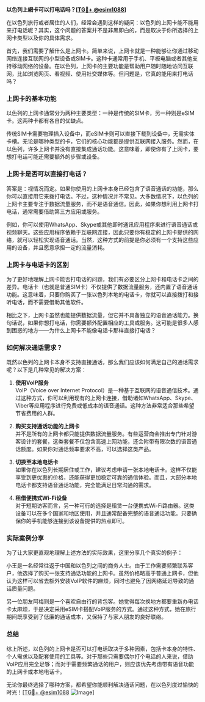 **以色列上網卡可以打电话吗？[[TG💪+ @esim1088](https://t.me/s/esim1088)]**

在以色列旅行或者居住的人们，经常会遇到这样的疑问：以色列的上网卡能不能用来打电话呢？其实，这个问题的答案并不是非黑即白的，而是取决于你所选择的上网卡类型以及你的具体需求。

首先，我们需要了解什么是上网卡。简单来说，上网卡就是一种能够让你通过移动网络连接互联网的小型设备或SIM卡。这种卡通常用于手机、平板电脑或者其他支持移动网络的设备。在以色列，上网卡的主要功能是帮助用户随时随地访问互联网，比如浏览网页、看视频、使用社交媒体等。但问题是，它真的能用来打电话吗？

### 上网卡的基本功能

以色列的上网卡通常分为两种主要类型：一种是传统的SIM卡，另一种则是eSIM卡。这两种卡都有各自的优缺点。

传统SIM卡需要物理插入设备中，而eSIM卡则可以直接下载到设备中，无需实体卡槽。无论是哪种类型的卡，它们的核心功能都是提供互联网接入服务。然而，在以色列，许多上网卡并没有直接集成通话功能。这意味着，即使你有了上网卡，要想打电话可能还需要额外的步骤或设备。

### 上网卡是否可以直接打电话？

答案是：视情况而定。如果你使用的上网卡本身已经包含了语音通话的功能，那么你可以直接用它来拨打电话。不过，这种情况并不常见。大多数情况下，以色列的上网卡主要专注于数据流量服务，而不是语音通信。因此，如果你想利用上网卡打电话，通常需要借助第三方应用或服务。

例如，你可以使用WhatsApp、Skype或其他即时通讯应用程序来进行语音通话或视频聊天。这些应用程序依赖于互联网连接，因此只要你有稳定的上网卡提供的网络，就可以轻松实现语音通话。当然，这种方式的前提是你必须有一个支持这些应用的设备，并且愿意承担一定的流量消耗。

### 上网卡与电话卡的区别

为了更好地理解上网卡能否打电话的问题，我们有必要区分上网卡和电话卡之间的差异。电话卡（也就是普通SIM卡）不仅提供了数据流量服务，还内置了语音通话功能。这意味着，只要你购买了一张以色列本地的电话卡，你就可以直接拨打和接听电话，而不需要借助其他软件。

相比之下，上网卡虽然也能提供数据流量，但它并不具备独立的语音通话能力。换句话说，如果你想打电话，你需要额外配置相应的工具或服务。这可能是很多人感到困惑的地方——为什么上网卡不能像电话卡那样直接打电话？

### 如何解决通话需求？

既然以色列的上网卡本身不支持直接通话，那么我们应该如何满足自己的通话需求呢？以下是几种常见的解决方案：

1. **使用VoIP服务**  
   VoIP（Voice over Internet Protocol）是一种基于互联网的语音通信技术。通过这种方式，你可以利用现有的上网卡连接，借助诸如WhatsApp、Skype、Viber等应用程序进行免费或低成本的语音通话。这种方法非常适合那些希望节省费用的人群。

2. **购买支持通话功能的上网卡**  
   并不是所有的上网卡都只能提供数据流量服务。有些运营商会推出专门针对游客设计的套餐，这类套餐不仅包含高速上网功能，还会附带有限次数的语音通话额度。如果你对通话频率要求不高，可以选择这类产品。

3. **切换至本地电话卡**  
   如果你在以色列长期居住或工作，建议考虑申请一张本地电话卡。这样不仅能享受到更优惠的价格，还能获得更加稳定可靠的通信体验。而且，大部分本地电话卡都支持语音通话功能，完全能满足日常沟通的需求。

4. **租借便携式Wi-Fi设备**  
   对于短期访客而言，另一种可行的选择是租赁一台便携式Wi-Fi路由器。这类设备可以在多个国家和地区使用，并且通常配备完整的语音通话功能。只要确保你的手机能够连接到该设备提供的热点即可。

### 实际案例分享

为了让大家更直观地理解上述方法的实际效果，这里分享几个真实的例子：

小王是一名经常往返于中国和以色列之间的商务人士。由于工作需要频繁联系客户，他选择了购买一张支持通话功能的上网卡。虽然价格略高于普通上网卡，但他认为这样可以省去额外安装VoIP软件的麻烦，同时也避免了因网络延迟导致的通话质量问题。

另一位朋友阿梅则是一个喜欢自由行的背包客。她觉得每次换地方都要重新办电话卡太麻烦，于是决定采用eSIM卡搭配VoIP服务的方式。通过这种方式，她在旅行期间既享受到了低廉的通话成本，又保持了与家人朋友的良好联络。

### 总结

综上所述，以色列的上网卡是否可以打电话取决于多种因素，包括卡本身的特性、个人需求以及配套使用的工具等。对于那些只需要偶尔打个电话的人来说，借助VoIP应用完全足够；而对于需要频繁通话的用户，则应该优先考虑带有语音功能的上网卡或本地电话卡。

无论你最终选择了哪种方案，都希望你能顺利解决通话问题，在以色列度过愉快的时光！[[TG💪+ @esim1088](https://t.me/s/esim1088) ![Image](https://i.postimg.cc/4NQfJmqS/Snipaste-2025-05-13-00-14-12.png)]